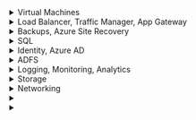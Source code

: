 <details>
   <summary>Virtual Machines</summary>

**How to collect Windows Security logs and store for x years?** - Azure Log Analytics Agent
   
**How to collect Windows Performance counters?** - Azure Log Analytics Agent

**Have a registered .NET app installed on VM and want it to authenticate to Azure resources using VM Managed Service identity - how?**
- Have it use the *Azure Instance Metadata Service Identity* to generate the request token

**Low priority nodes**
- Become unavailable if Azure does not have enough capacity

**Azure Batch Jobs support all VMs except A series**

</details>   


<details>
   <summary>Load Balancer, Traffic Manager, App Gateway </summary>

**Region failure - protect web app cheapest way?** - Traffic Manager
   
</details>   

<details>
   <summary>Backups, Azure Site Recovery </summary>

**Want long term retention of backups - how?** - Set `Long term retention` in Azure Backup

**Diff. b/w Azure Backup and Azure Site Recovery?** 
- ASR use cases:
   - Business continuity and disaster recovery
   - Want to replicate VM configuration and data to Azure or to another datacenter
- Azure Backup - more granular

</details>   

<details>
   <summary>SQL </summary>
   
**Company has SQL licenses already - should they migrate to a fixed-size DTU or vCore Azure SQL database?** - vCore   
   
**MSFT recommended way to migrate database to Azure?** - old way was BACPAC uploaded to Azure BLOB storage   

**Want long term retention of Azure SQL Database backups?** 
- https://docs.microsoft.com/en-us/azure/azure-sql/database/long-term-retention-overview
- Full backups taken automatically
- Long Term Retention copies these to different blobs for long term storage
- LTR policy has 4 settings:
      - Weekly backup retention (W) - one backup every week will be copied to the long-term storage
      - Monthly backup retention (M) - first backup of each month will be copied to the long-term storage
      - Yearly backup retention (Y) - one backup during the week specified by WeekOfYear will be copied to the long-term storage
      - Week of year (WeekOfYear) - only used w Y

</details>   

<details>
   <summary>Identity, Azure AD </summary>

**P2 customer - Want to get alerts whenever roles are activated + provide JIT access** - PIM

**P2 customer - ability to conduct access reviews** - PIM

**MFA for risky sign ins?** - P2 (PIM)

**Time bound access?** - P2 (PIM)

**Which SKUs support JIT?** - P1 and P2

**
</details>   

<details>
   <summary>ADFS </summary>
# ADFS
   
**Can you authenticate on-prem users to AAD using ADFS?** - Yes
   
**How to monitor - ADFS?** - Active Direction Federation Services Health Check in Log Analytics

**How to monitor - WAP?** - Azure AD Connect Health
   
</details>   

<details>
   <summary> Logging, Monitoring, Analytics </summary>

**Max retention you can set for raw data points?** - 730 days

**How to monitor traffic to VM from outside?** - Traffic Analytics

</details>   

<details>
   <summary>Storage</summary>

**How to rehydrate archive tier BLOB data?**
- Change tier to hot or cool
- May take 15 hours for large blobs; lots of small blobs may take longer

</details>   

<details>
   <summary>Networking</summary>

# Scenario: Company has deployed apps to Azure VMs. Certificates for point-to-site VPN have been created by on-premise CA. How to set up P2S on each laptop?

- https://docs.microsoft.com/en-us/azure/vpn-gateway/vpn-gateway-certificates-point-to-site
- https://docs.microsoft.com/en-us/azure/vpn-gateway/point-to-site-how-to-vpn-client-install-azure-cert
- https://docs.microsoft.com/en-us/azure/vpn-gateway/vpn-gateway-howto-point-to-site-resource-manager-portal#installclientcert

**What goes in the Personal certificate store on each laptop?** - User certificate that has the private key
- \Current Users\Personal\Certificates

**What goes in the Computer Personal store on each laptop?** - User certificate that has the private key
- https://stackoverflow.com/questions/5671772/why-is-there-a-computer-personal-certificates-store-and-also-current-user-per
- \Computer\Personal\Certificates

**What goes in the Azure VPN Gateway?** - the root CA certificate that has the public key

</details>   

<details>
   <summary> </summary>
   
</details>   

<details>
   <summary> </summary>
   
</details>   
